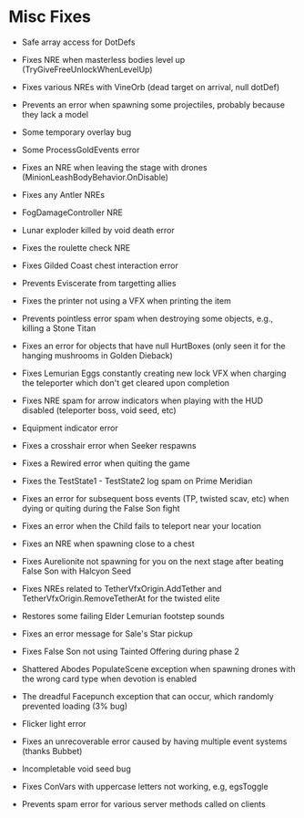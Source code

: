 # Misc Fixes

- Safe array access for DotDefs
- Fixes NRE when masterless bodies level up (TryGiveFreeUnlockWhenLevelUp)
- Fixes various NREs with VineOrb (dead target on arrival, null dotDef)
- Prevents an error when spawning some projectiles, probably because they lack a model
- Some temporary overlay bug
- Some ProcessGoldEvents error
- Fixes an NRE when leaving the stage with drones (MinionLeashBodyBehavior.OnDisable)
- Fixes any Antler NREs
- FogDamageController NRE
- Lunar exploder killed by void death error
- Fixes the roulette check NRE
- Fixes Gilded Coast chest interaction error
- Prevents Eviscerate from targetting allies
- Fixes the printer not using a VFX when printing the item
- Prevents pointless error spam when destroying some objects, e.g., killing a Stone Titan
- Fixes an error for objects that have null HurtBoxes (only seen it for the hanging mushrooms in Golden Dieback)
- Fixes Lemurian Eggs constantly creating new lock VFX when charging the teleporter which don't get cleared upon completion
- Fixes NRE spam for arrow indicators when playing with the HUD disabled (teleporter boss, void seed, etc)
- Equipment indicator error
- Fixes a crosshair error when Seeker respawns
- Fixes a Rewired error when quiting the game
- Fixes the TestState1 - TestState2 log spam on Prime Meridian
- Fixes an error for subsequent boss events (TP, twisted scav, etc) when dying or quiting during the False Son fight
- Fixes an error when the Child fails to teleport near your location
- Fixes an NRE when spawning close to a chest
- Fixes Aurelionite not spawning for you on the next stage after beating False Son with Halcyon Seed
- Fixes NREs related to TetherVfxOrigin.AddTether and TetherVfxOrigin.RemoveTetherAt for the twisted elite

- Restores some failing Elder Lemurian footstep sounds
- Fixes an error message for Sale's Star pickup
- Fixes False Son not using Tainted Offering during phase 2
- Shattered Abodes PopulateScene exception when spawning drones with the wrong card type when devotion is enabled

- The dreadful Facepunch exception that can occur, which randomly prevented loading (3% bug)
- Flicker light error
- Fixes an unrecoverable error caused by having multiple event systems (thanks Bubbet)
- Incompletable void seed bug
- Fixes ConVars with uppercase letters not working, e.g, egsToggle

- Prevents spam error for various server methods called on clients